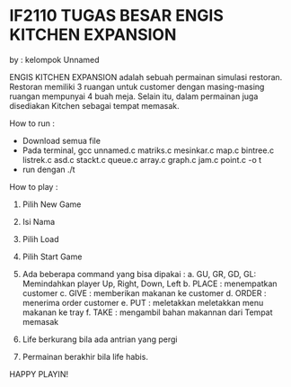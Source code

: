 # IF2110 TUGAS BESAR ENGIS KITCHEN EXPANSION
by : kelompok Unnamed


ENGIS KITCHEN EXPANSION adalah sebuah permainan simulasi restoran. Restoran memiliki 3 ruangan untuk customer dengan masing-masing ruangan mempunyai 4 buah meja. Selain itu, dalam permainan juga disediakan Kitchen sebagai tempat memasak.


How to run :
- Download semua file
- Pada terminal, gcc unnamed.c matriks.c mesinkar.c map.c bintree.c listrek.c asd.c stackt.c queue.c array.c graph.c jam.c point.c -o t
- run dengan ./t

How to play :
1. Pilih New Game
2. Isi Nama
3. Pilih Load
4. Pilih Start Game
5. Ada beberapa command yang bisa dipakai :
	a. GU, GR, GD, GL: Memindahkan player Up, Right, Down, Left
	b. PLACE : menempatkan customer
	c. GIVE : memberikan makanan ke customer
	d. ORDER : menerima order customer
	e. PUT : meletakkan meletakkan menu makanan ke tray
	f. TAKE : mengambil bahan makannan dari Tempat memasak

6. Life berkurang bila ada antrian yang pergi
7. Permainan berakhir bila life habis.

HAPPY PLAYIN!
